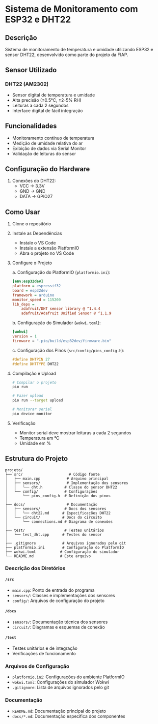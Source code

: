 # Sistema de Monitoramento com ESP32 e DHT22

## Descrição
Sistema de monitoramento de temperatura e umidade utilizando ESP32 e sensor DHT22, desenvolvido como parte do projeto da FIAP.

## Sensor Utilizado
### DHT22 (AM2302)
- Sensor digital de temperatura e umidade
- Alta precisão (±0.5°C, ±2-5% RH)
- Leituras a cada 2 segundos
- Interface digital de fácil integração

## Funcionalidades
- Monitoramento contínuo de temperatura
- Medição de umidade relativa do ar
- Exibição de dados via Serial Monitor
- Validação de leituras do sensor

## Configuração do Hardware
1. Conexões do DHT22:
   - VCC → 3.3V
   - GND → GND
   - DATA → GPIO27

## Como Usar
1. Clone o repositório

2. Instale as Dependências
   - Instale o VS Code
   - Instale a extensão PlatformIO
   - Abra o projeto no VS Code

3. Configure o Projeto
   
   a. Configuração do PlatformIO (`platformio.ini`):
   ```ini
   [env:esp32dev]
   platform = espressif32
   board = esp32dev
   framework = arduino
   monitor_speed = 115200
   lib_deps =
       adafruit/DHT sensor library @ ^1.4.4
       adafruit/Adafruit Unified Sensor @ ^1.1.9
   ```

   b. Configuração do Simulador (`wokwi.toml`):
   ```toml
   [wokwi]
   version = 1
   firmware = ".pio/build/esp32dev/firmware.bin"
   ```

   c. Configuração dos Pinos (`src/config/pins_config.h`):
   ```cpp
   #define DHTPIN 27
   #define DHTTYPE DHT22
   ```

4. Compilação e Upload
   ```bash
   # Compilar o projeto
   pio run

   # Fazer upload
   pio run --target upload

   # Monitorar serial
   pio device monitor
   ```

5. Verificação
   - Monitor serial deve mostrar leituras a cada 2 segundos
   - Temperatura em °C
   - Umidade em %

## Estrutura do Projeto

```
projeto/
├── src/                     # Código fonte
│   ├── main.cpp            # Arquivo principal
│   ├── sensors/            # Implementação dos sensores
│   │   └── dht.h          # Classe do sensor DHT22
│   └── config/            # Configurações
│       └── pins_config.h  # Definição dos pinos
│
├── docs/                   # Documentação
│   ├── sensors/           # Docs dos sensores
│   │   └── dht22.md      # Especificações DHT22
│   └── circuit/          # Docs do circuito
│       └── connections.md # Diagrama de conexões
│
├── test/                  # Testes unitários
│   └── test_dht.cpp      # Testes do sensor
│
├── .gitignore            # Arquivos ignorados pelo git
├── platformio.ini        # Configuração do PlatformIO
├── wokwi.toml           # Configuração do simulador
└── README.md            # Este arquivo
```

### Descrição dos Diretórios

#### `/src`
- `main.cpp`: Ponto de entrada do programa
- `sensors/`: Classes e implementações dos sensores
- `config/`: Arquivos de configuração do projeto

#### `/docs`
- `sensors/`: Documentação técnica dos sensores
- `circuit/`: Diagramas e esquemas de conexão

#### `/test`
- Testes unitários e de integração
- Verificações de funcionamento

### Arquivos de Configuração
- `platformio.ini`: Configurações do ambiente PlatformIO
- `wokwi.toml`: Configurações do simulador Wokwi
- `.gitignore`: Lista de arquivos ignorados pelo git

### Documentação
- `README.md`: Documentação principal do projeto
- `docs/*.md`: Documentação específica dos componentes
